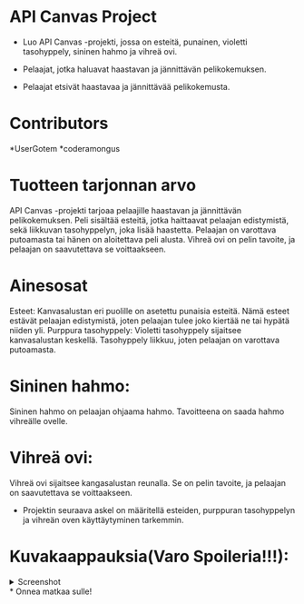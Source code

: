 # API Canvas Project
* Luo API Canvas -projekti, jossa on esteitä, punainen, violetti tasohyppely, sininen hahmo ja vihreä ovi.

* Pelaajat, jotka haluavat haastavan ja jännittävän pelikokemuksen.
* Pelaajat etsivät haastavaa ja jännittävää pelikokemusta.

# Contributors
*UserGotem
*coderamongus

# Tuotteen tarjonnan arvo
API Canvas -projekti tarjoaa pelaajille haastavan ja jännittävän pelikokemuksen. Peli sisältää esteitä, jotka haittaavat pelaajan edistymistä, sekä liikkuvan tasohyppelyn, joka lisää haastetta. Pelaajan on varottava putoamasta tai hänen on aloitettava peli alusta. Vihreä ovi on pelin tavoite, ja pelaajan on saavutettava se voittaakseen.

# Ainesosat
Esteet: Kanvasalustan eri puolille on asetettu punaisia ​​esteitä. Nämä esteet estävät pelaajan edistymistä, joten pelaajan tulee joko kiertää ne tai hypätä niiden yli.
Purppura tasohyppely: Violetti tasohyppely sijaitsee kanvasalustan keskellä. Tasohyppely liikkuu, joten pelaajan on varottava putoamasta.

# Sininen hahmo: 
Sininen hahmo on pelaajan ohjaama hahmo. Tavoitteena on saada hahmo vihreälle ovelle.

# Vihreä ovi: 
Vihreä ovi sijaitsee kangasalustan reunalla. Se on pelin tavoite, ja pelaajan on saavutettava se voittaakseen.
* Projektin seuraava askel on määritellä esteiden, purppuran tasohyppelyn ja vihreän oven käyttäytyminen tarkemmin.

# Kuvakaappauksia(Varo Spoileria!!!):
<details>
  <summary>Screenshot</summary>

  ![img](https://github.com/coderamongus/CanvasApi/assets/123076970/98cf9827-1c62-4062-8fb9-49a24d62e38f)
</details>
* Onnea matkaa sulle!
